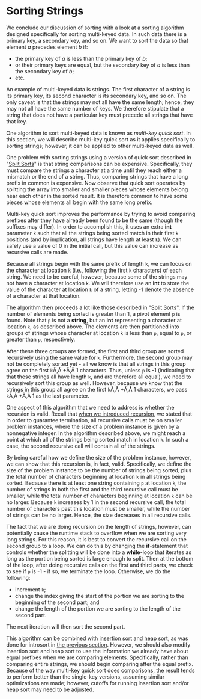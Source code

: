 # Sorting Strings

We conclude our discussion of sorting with a look at a sorting algorithm
designed specifically for sorting multi-keyed data. In such data there
is a primary key, a secondary key, and so on. We want to sort the data
so that element *a* precedes element *b* if:

  - the primary key of *a* is less than the primary key of *b*;
  - or their primary keys are equal, but the secondary key of *a* is
    less than the secondary key of *b*;
  - etc.

An example of multi-keyed data is strings. The first character of a
string is its primary key, its second character is its secondary key,
and so on. The only caveat is that the strings may not all have the same
length; hence, they may not all have the same number of keys. We
therefore stipulate that a string that does not have a particular key
must precede all strings that have that key.

One algorithm to sort multi-keyed data is known as *multi-key quick
sort*. In this section, we will describe multi-key quick sort as it
applies specifically to sorting strings; however, it can be applied to
other multi-keyed data as well.

One problem with sorting strings using a version of quick sort described
in "[Split Sorts](/~rhowell/DataStructures/redirect/split-sorts)" is
that string comparisons can be expensive. Specifically, they must
compare the strings a character at a time until they reach either a
mismatch or the end of a string. Thus, comparing strings that have a
long prefix in common is expensive. Now observe that quick sort operates
by splitting the array into smaller and smaller pieces whose elements
belong near each other in the sorted result. It is therefore common to
have some pieces whose elements all begin with the same long prefix.

Multi-key quick sort improves the performance by trying to avoid
comparing prefixes after they have already been found to be the same
(though the suffixes may differ). In order to accomplish this, it uses
an extra **int** parameter `k` such that all the strings being sorted
match in their first `k` positions (and by implication, all strings have
length at least `k`). We can safely use a value of 0 in the initial
call, but this value can increase as recursive calls are made.

Because all strings begin with the same prefix of length `k`, we can
focus on the character at location `k` (i.e., following the first `k`
characters) of each string. We need to be careful, however, because some
of the strings may not have a character at location `k`. We will
therefore use an **int** to store the value of the character at location
`k` of a string, letting -1 denote the absence of a character at that
location.

The algorithm then proceeds a lot like those described in "[Split
Sorts](/~rhowell/DataStructures/redirect/split-sorts)". If the number of
elements being sorted is greater than 1, a pivot element `p` is found.
Note that `p` is not a **string**, but an **int** representing a
character at location `k`, as described above. The elements are then
partitioned into groups of strings whose character at location `k` is
less than `p`, equal to `p`, or greater than `p`, respectively.

After these three groups are formed, the first and third group are
sorted recursively using the same value for `k`. Furthermore, the second
group may not be completely sorted yet - all we know is that all strings
in this group agree on the first `k`Ã‚Â +Ã‚Â 1 characters. Thus, unless
`p` is -1 (indicating that that these strings all have length `k`, and
are therefore all equal), we need to recursively sort this group as
well. However, because we know that the strings in this group all agree
on the first `k`Ã‚Â +Ã‚Â 1 characters, we pass `k`Ã‚Â +Ã‚Â 1 as the last
parameter.

One aspect of this algorithm that we need to address is whether the
recursion is valid. Recall that [when we introduced
recursion](/~rhowell/DataStructures/redirect/recursion), we stated that
in order to guarantee termination, all recursive calls must be on
smaller problem instances, where the size of a problem instance is given
by a nonnegative integer. In the algorithm described above, we might
reach a point at which all of the strings being sorted match in location
`k`. In such a case, the second recursive call will contain all of the
strings.

By being careful how we define the size of the problem instance,
however, we can show that this recursion is, in fact, valid.
Specifically, we define the size of the problem instance to be the
number of strings being sorted, plus the total number of characters
beginning at location `k` in all strings being sorted. Because there is
at least one string containing `p` at location `k`, the number of
strings in both the first and the third recursive call must be smaller,
while the total number of characters beginning at location `k` can be no
larger. Because `k` increases by 1 in the second recursive call, the
total number of characters past this location must be smaller, while the
number of strings can be no larger. Hence, the size decreases in all
recursive calls.

The fact that we are doing recursion on the length of strings, however,
can potentially cause the runtime stack to overflow when we are sorting
very long strings. For this reason, it is best to convert the recursive
call on the second group to a loop. We can do this by changing the
**if**-statement that controls whether the splitting will be done into a
**while**-loop that iterates as long as the portion being sorted is
large enough to split. Then at the bottom of the loop, after doing
recursive calls on the first and third parts, we check to see if `p` is
-1 - if so, we terminate the loop. Otherwise, we do the following:

  - increment `k`;
  - change the index giving the start of the portion we are sorting to
    the beginning of the second part; and
  - change the length of the portion we are sorting to the length of the
    second part.

The next iteration will then sort the second part.

This algorithm can be combined with [insertion
sort](/~rhowell/DataStructures/redirect/insert-sorts) and [heap
sort](/~rhowell/DataStructures/redirect/heap-sort), as was done for
introsort in [the previous
section](/~rhowell/DataStructures/redirect/hybrid-sorts). However, we
should also modify insertion sort and heap sort to use the information
we already have about equal prefixes when we are comparing elements.
Specifically, rather than comparing entire strings, we should begin
comparing after the equal prefix. Because of the way multi-key quick
sort does comparisons, the result tends to perform better than the
single-key versions, assuming similar optimizations are made; however,
cutoffs for running insertion sort and/or heap sort may need to be
adjusted.
